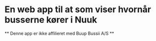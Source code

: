 # En web app til at som viser hvornår busserne kører i Nuuk

** Denne app er ikke affilieret med Buup Bussii A/S **
